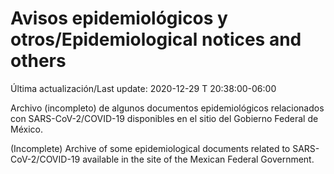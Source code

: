 # Avisos epidemiológicos y otros/Epidemiological notices and others

Última actualización/Last update: 2020-12-29 T 20:38:00-06:00 

Archivo (incompleto) de algunos documentos epidemiológicos relacionados con SARS-CoV-2/COVID-19 disponibles en el sitio del Gobierno Federal de México.

(Incomplete) Archive of some epidemiological documents related to SARS-CoV-2/COVID-19 available in the site of the Mexican Federal Government.
